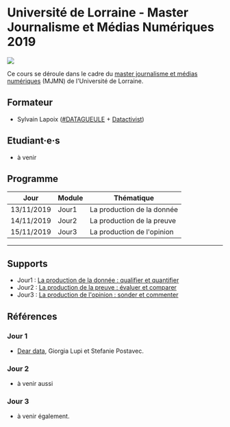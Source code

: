 # Université de Lorraine - Master Journalisme et Médias Numériques 2019

![](https://www.masterjournalismenumerique.fr/wp-content/uploads/2018/03/logo-MJMN-fond-blanc-carr%C3%A9.png)


Ce cours se déroule dans le cadre du [master journalisme et médias numériques](https://www.masterjournalismenumerique.fr/) (MJMN) de l'Université de Lorraine.

## Formateur
* Sylvain Lapoix ([#DATAGUEULE](https://www.youtube.com/user/datagueule) + [Datactivist](https://datactivist.coop/))

## Etudiant·e·s
* à venir

## Programme

| Jour       | Module | Thématique                 | 
|------------|--------|----------------------------| 
| 13/11/2019 | Jour1  | La production de la donnée | 
| 14/11/2019 | Jour2  | La production de la preuve | 
| 15/11/2019 | Jour3  | La production de l'opinion | 

------

## Supports

* Jour1 : [La production de la donnée : qualifier et quantifier](https://sylvainlapoix.github.io/mjmn_dataliteracy_2019/jour1/)
* Jour2 : [La production de la preuve : évaluer et comparer](https://sylvainlapoix.github.io/mjmn_dataliteracy_2019/jour2/)
* Jour3 : [La production de l'opinion : sonder et commenter](https://sylvainlapoix.github.io/mjmn_dataliteracy_2019/jour3/)


## Références

### Jour 1
* [Dear data](http://www.dear-data.com/theproject), Giorgia Lupi et Stefanie Postavec.

### Jour 2
* à venir aussi

### Jour 3
* à venir également.